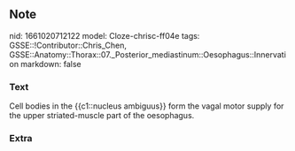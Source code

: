 ## Note
nid: 1661020712122
model: Cloze-chrisc-ff04e
tags: GSSE::!Contributor::Chris_Chen, GSSE::Anatomy::Thorax::07._Posterior_mediastinum::Oesophagus::Innervation
markdown: false

### Text
Cell bodies in the {{c1::nucleus ambiguus}} form the vagal motor supply for the upper striated-muscle part of the oesophagus.

### Extra


